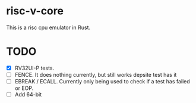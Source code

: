 # risc-v-core
This is a risc cpu emulator in Rust.

# TODO
- [x] RV32UI-P tests.
- [ ] FENCE. It does nothing currently, but still works depsite test has it
- [ ] EBREAK / ECALL. Currently only being used to check if a test has failed or EOP.
- [ ] Add 64-bit
